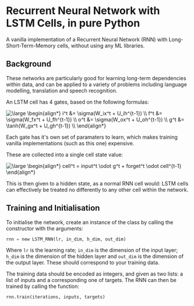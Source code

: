 # Recurrent Neural Network with LSTM Cells, in pure Python
A vanilla implementation of a Recurrent Neural Network (RNN) with Long-Short-Term-Memory cells, without using any ML libraries.

## Background

These networks are particularly good for learning long-term dependencies within data, and can be applied to a variety of problems including language modelling, translation and speech recognition.

An LSTM cell has 4 gates, based on the following formulas:

<img src="https://latex.codecogs.com/svg.latex?\large&space;\begin{align*}&space;input^t&space;&=&space;\sigma(W_ix^t&space;&plus;&space;U_ih^{t-1})&space;\\&space;forget^t&space;&=&space;\sigma(W_fx^t&space;&plus;&space;U_fh^{t-1})&space;\\&space;output^t&space;&=&space;\sigma(W_ox^t&space;&plus;&space;U_oh^{t-1})&space;\\&space;g^t&space;&=&space;\tanh(W_gx^t&space;&plus;&space;U_gh^{t-1})&space;\\&space;\end{align*}" title="\large \begin{align*} i^t &= \sigma(W_ix^t + U_ih^{t-1}) \\ f^t &= \sigma(W_fx^t + U_fh^{t-1}) \\ o^t &= \sigma(W_ox^t + U_oh^{t-1}) \\ g^t &= \tanh(W_gx^t + U_gh^{t-1}) \\ \end{align*}" />

Each gate has it's own set of paramaters to learn, which makes training vanilla implementations (such as this one) expensive.

These are collected into a single cell state value:

<img src="https://latex.codecogs.com/svg.latex?\large&space;\begin{align*}&space;cell^t&space;=&space;input^t&space;\odot&space;g^t&space;&plus;&space;forget^t&space;\odot&space;cell^{t-1}&space;\end{align*}" title="\large \begin{align*} cell^t = input^t \odot g^t + forget^t \odot cell^{t-1} \end{align*}" />

This is then given to a hidden state, as a normal RNN cell would: LSTM cells can effectively be treated no differently to any other cell within the network.

## Training and Initialisation

To initialise the network, create an instance of the class by calling the constructor with the arguments:

```python
rnn = new LSTM_RNN(lr, in_dim, h_dim, out_dim)
```

Where `lr` is the learning rate; `in_dim` is the dimension of the input layer; `h_dim` is the dimension of the hidden layer and `out_dim` is the dimension of the output layer. These should correspond to your training data.

The training data should be encoded as integers, and given as two lists: a list of inputs and a corresponding one of targets. The RNN can then be trained by calling the function:

```python
rnn.train(iterations, inputs, targets)
```
